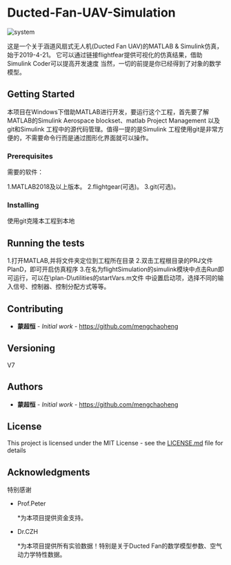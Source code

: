 # Ducted-Fan-UAV-Simulation

![system](https://user-images.githubusercontent.com/43166007/143251187-1fea2e86-f317-4ee6-9376-652430c47b76.jpg)


这是一个关于涵道风扇式无人机(Ducted Fan UAV)的MATLAB & Simulink仿真，始于2019-4-21。
它可以通过链接flightfear提供可视化的仿真结果，借助Simulink Coder可以提高开发速度
当然，一切的前提是你已经得到了对象的数学模型。

## Getting Started

本项目在Windows下借助MATLAB进行开发，要运行这个工程，首先要了解MATLAB的Simulink Aerospace blockset、matlab Project Management
以及git和Simulink 工程中的源代码管理。值得一提的是Simulink 工程使用git是非常方便的，不需要命令行而是通过图形化界面就可以操作。

### Prerequisites

需要的软件：

1.MATLAB2018及以上版本。
2.flightgear(可选)。
3.git(可选)。

### Installing

使用git克隆本工程到本地

## Running the tests

1.打开MATLAB,并将文件夹定位到工程所在目录
2.双击工程根目录的PRJ文件PlanD，即可开启仿真程序
3.在名为flightSimulation的simulink模块中点击Run即可运行，可以在\plan-D\utilities的startVars.m文件
中设置启动项，选择不同的输入信号、控制器、控制分配方式等等。

## Contributing

* **蒙超恒** - *Initial work* - https://github.com/mengchaoheng

## Versioning

V7

## Authors

* **蒙超恒** - *Initial work* - https://github.com/mengchaoheng

## License

This project is licensed under the MIT License - see the [LICENSE.md](LICENSE.md) file for details

## Acknowledgments

特别感谢

* Prof.Peter

	*为本项目提供资金支持。

* Dr.CZH

	*为本项目提供所有实验数据！特别是关于Ducted Fan的数学模型参数、空气动力学特性数据。




